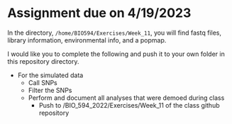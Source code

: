 # Assignment due on 4/19/2023


In the directory, `/home/BIO594/Exercises/Week_11`, you will find fastq files, library information, environmental info, and a popmap.

I would like you to complete the following and push it to your own folder in this repository directory.

* For the simulated data
  * Call SNPs
  * Filter the SNPs
  * Perform and document all analyses that were demoed during class
  	* Push to /BIO_594_2022/Exercises/Week_11 of the class github repository
